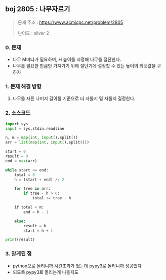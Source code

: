 ## boj 2805 : 나무자르기
> 문제 주소 : https://www.acmicpc.net/problem/2805
>
> 난이도 : silver 2

### 0. 문제
- 나무 M미터가 필요하며, H 높이를 지정해 나무를 절단한다.
- 나무를 필요한 만큼만 가져가기 위해 절단기에 설정할 수 있는 높이의 최댓값을 구하자

### 1. 문제 해결 방향
1. 나무를 자른 나머지 길이를 기준으로 더 자를지 덜 자를지 결정한다.

### 2. 소스코드
```python
import sys
input = sys.stdin.readline

n, m = map(int, input().split())
arr = list(map(int, input().split()))

start = 0
result = 0
end = max(arr)

while start <= end:
    total = 0
    h = (start + end) // 2

    for tree in arr:
        if tree - h > 0:
            total += tree - h

    if total < m:
        end = h - 1

    else:
        result = h
        start = h + 1

print(result)

```

### 3. 알게된 점
- python으로 돌리니까 시간초과가 떴는데 pypy3로 돌리니까 성공했다
- 되도록 pypy3로 돌리는게 나을지도